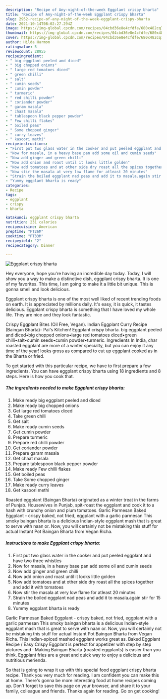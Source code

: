```yaml
---
description: "Recipe of Any-night-of-the-week Eggplant crispy bharta"
title: "Recipe of Any-night-of-the-week Eggplant crispy bharta"
slug: 2952-recipe-of-any-night-of-the-week-eggplant-crispy-bharta
date: 2021-10-14T08:02:27.294Z
image: https://img-global.cpcdn.com/recipes/04cbd36e8e4cfdfe/680x482cq70/eggplant-crispy-bharta-recipe-main-photo.jpg
thumbnail: https://img-global.cpcdn.com/recipes/04cbd36e8e4cfdfe/680x482cq70/eggplant-crispy-bharta-recipe-main-photo.jpg
cover: https://img-global.cpcdn.com/recipes/04cbd36e8e4cfdfe/680x482cq70/eggplant-crispy-bharta-recipe-main-photo.jpg
author: Hilda Harmon
ratingvalue: 5
reviewcount: 28955
recipeingredient:
- " big eggplant peeled and diced"
- " big chopped onions"
- " large red tomatoes diced"
- " green chilli"
- " salt"
- " cumin seeds"
- " cumin powder"
- " turmeric"
- " red chilli powder"
- " coriander powder"
- " garam masala"
- " chaat masala"
- " tablespoon black pepper powder"
- " Few chilli flakes"
- " boiled peas"
- " Some chopped ginger"
- " curry leaves"
- " kasoori methi"
recipeinstructions:
- "First put two glass water in the cooker and put peeled eggplant and have two three whistles"
- "Now for masala, in a heavy base pan add some oil and cumin seeds"
- "Now add ginger and green chilli"
- "Now add onion and roast until it looks little golden"
- "Now add tomatoes and at other side dry roast all the spices together and add it with tomatoes"
- "Now stir the masala at very low flame for atleast 20 minutes"
- "Strain the boiled eggplant nad peas and add it to masala.again stir for 15 minutes"
- "Yummy eggplant bharta is ready"
categories:
- Recipe
tags:
- eggplant
- crispy
- bharta

katakunci: eggplant crispy bharta 
nutrition: 231 calories
recipecuisine: American
preptime: "PT26M"
cooktime: "PT33M"
recipeyield: "2"
recipecategory: Dinner

---
```



![Eggplant crispy bharta](https://img-global.cpcdn.com/recipes/04cbd36e8e4cfdfe/680x482cq70/eggplant-crispy-bharta-recipe-main-photo.jpg)

Hey everyone, hope you're having an incredible day today. Today, I will show you a way to make a distinctive dish, eggplant crispy bharta. It is one of my favorites. This time, I am going to make it a little bit unique. This is gonna smell and look delicious.

Eggplant crispy bharta is one of the most well liked of recent trending foods on earth. It is appreciated by millions daily. It's easy, it is quick, it tastes delicious. Eggplant crispy bharta is something that I have loved my whole life. They are nice and they look fantastic.

Crispy Eggplant Bites (Oil Free, Vegan). Indian Eggplant Curry Recipe (Baingan Bharta)- Pai&#39;s Kitchen! Eggplant crispy bharta. big eggplant peeled and diced•big chopped onions•large red tomatoes diced•green chilli•salt•cumin seeds•cumin powder•turmeric. Ingredients In India, char roasted eggplant are more of a winter specialty, but you can enjoy it any time of the year! looks gross as compared to cut up eggplant cooked as in the Bharta or fried.


To get started with this particular recipe, we have to first prepare a few ingredients. You can have eggplant crispy bharta using 18 ingredients and 8 steps. Here is how you cook that.

<!--inarticleads1-->

##### The ingredients needed to make Eggplant crispy bharta:

1. Make ready  big eggplant peeled and diced
1. Make ready  big chopped onions
1. Get  large red tomatoes diced
1. Take  green chilli
1. Get  salt
1. Make ready  cumin seeds
1. Get  cumin powder
1. Prepare  turmeric
1. Prepare  red chilli powder
1. Get  coriander powder
1. Prepare  garam masala
1. Get  chaat masala
1. Prepare  tablespoon black pepper powder
1. Make ready  Few chilli flakes
1. Get  boiled peas
1. Take  Some chopped ginger
1. Make ready  curry leaves
1. Get  kasoori methi


Roasted eggplant (Baingan Bharta) originated as a winter treat in the farms of Punjab. Housewives in Punjab, spit-roast the eggplant and cook it to a hash with crunchy onion and plum tomatoes. Garlic Parmesan Baked Eggplant - crispy baked, not fried, eggplant with a garlic parmesan This smoky baingan bharta is a delicious Indian-style eggplant mash that is great to serve with naan or. Now, you will certainly not be mistaking this stuff for actual Instant Pot Baingan Bharta from Vegan Richa. 

<!--inarticleads2-->

##### Instructions to make Eggplant crispy bharta:

1. First put two glass water in the cooker and put peeled eggplant and have two three whistles
1. Now for masala, in a heavy base pan add some oil and cumin seeds
1. Now add ginger and green chilli
1. Now add onion and roast until it looks little golden
1. Now add tomatoes and at other side dry roast all the spices together and add it with tomatoes
1. Now stir the masala at very low flame for atleast 20 minutes
1. Strain the boiled eggplant nad peas and add it to masala.again stir for 15 minutes
1. Yummy eggplant bharta is ready


Garlic Parmesan Baked Eggplant - crispy baked, not fried, eggplant with a garlic parmesan This smoky baingan bharta is a delicious Indian-style eggplant mash that is great to serve with naan or. Now, you will certainly not be mistaking this stuff for actual Instant Pot Baingan Bharta from Vegan Richa. This Indian-spiced mashed eggplant works great as. Baked Eggplant Recipe / Easy Crispy Eggplant is perfect for appetizer with step by step pictures and · Making Baingan Bharta (roasted eggplants) is easier than you think. Eggplant fries are a great and quick way to enjoy a delicious and nutritious merienda. 

So that is going to wrap it up with this special food eggplant crispy bharta recipe. Thank you very much for reading. I am confident you can make this at home. There's gonna be more interesting food at home recipes coming up. Don't forget to save this page on your browser, and share it to your family, colleague and friends. Thanks again for reading. Go on get cooking!
